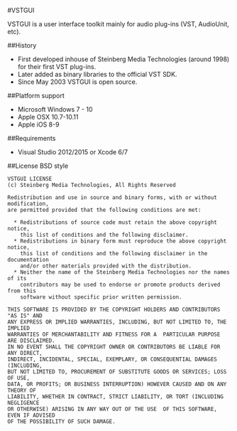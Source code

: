 #VSTGUI

VSTGUI is a user interface toolkit mainly for audio plug-ins (VST, AudioUnit, etc).

##History
- First developed inhouse of Steinberg Media Technologies (around 1998) for their first VST plug-ins.
- Later added as binary libraries to the official VST SDK.
- Since May 2003 VSTGUI is open source.

##Platform support
- Microsoft Windows 7 - 10
- Apple OSX 10.7-10.11
- Apple iOS 8-9

##Requirements
- Visual Studio 2012/2015 or Xcode 6/7

##License
BSD style

    VSTGUI LICENSE
    (c) Steinberg Media Technologies, All Rights Reserved

    Redistribution and use in source and binary forms, with or without modification,
    are permitted provided that the following conditions are met:

      * Redistributions of source code must retain the above copyright notice, 
        this list of conditions and the following disclaimer.
      * Redistributions in binary form must reproduce the above copyright notice,
        this list of conditions and the following disclaimer in the documentation 
        and/or other materials provided with the distribution.
      * Neither the name of the Steinberg Media Technologies nor the names of its
        contributors may be used to endorse or promote products derived from this 
        software without specific prior written permission.

    THIS SOFTWARE IS PROVIDED BY THE COPYRIGHT HOLDERS AND CONTRIBUTORS "AS IS" AND
    ANY EXPRESS OR IMPLIED WARRANTIES, INCLUDING, BUT NOT LIMITED TO, THE IMPLIED 
    WARRANTIES OF MERCHANTABILITY AND FITNESS FOR A  PARTICULAR PURPOSE ARE DISCLAIMED. 
    IN NO EVENT SHALL THE COPYRIGHT OWNER OR CONTRIBUTORS BE LIABLE FOR ANY DIRECT, 
    INDIRECT, INCIDENTAL, SPECIAL, EXEMPLARY, OR CONSEQUENTIAL DAMAGES (INCLUDING, 
    BUT NOT LIMITED TO, PROCUREMENT OF SUBSTITUTE GOODS OR SERVICES; LOSS OF USE, 
    DATA, OR PROFITS; OR BUSINESS INTERRUPTION) HOWEVER CAUSED AND ON ANY THEORY OF 
    LIABILITY, WHETHER IN CONTRACT, STRICT LIABILITY, OR TORT (INCLUDING NEGLIGENCE 
    OR OTHERWISE) ARISING IN ANY WAY OUT OF THE USE  OF THIS SOFTWARE, EVEN IF ADVISED
    OF THE POSSIBILITY OF SUCH DAMAGE.


